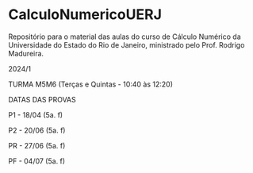 # CalculoNumericoUERJ
Repositório para o material das aulas do curso de Cálculo Numérico da Universidade do Estado do Rio de Janeiro, ministrado pelo Prof. Rodrigo Madureira.


2024/1

TURMA M5M6 (Terças e Quintas - 10:40 às 12:20)

DATAS DAS PROVAS 

P1 - 18/04 (5a. f)

P2 - 20/06 (5a. f)

PR - 27/06 (5a. f)

PF - 04/07 (5a. f)








